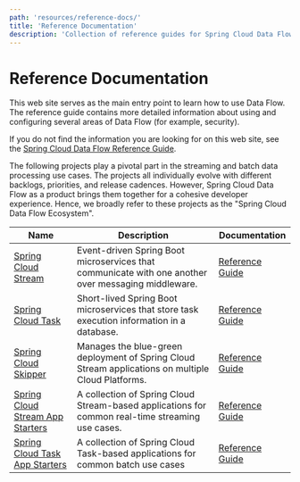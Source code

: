 ```yaml
---
path: 'resources/reference-docs/'
title: 'Reference Documentation'
description: 'Collection of reference guides for Spring Cloud Data Flow'
---
```


# Reference Documentation

This web site serves as the main entry point to learn how to use Data Flow.
The reference guide contains more detailed information about using and configuring several areas of Data Flow (for example, security).

If you do not find the information you are looking for on this web site, see the [Spring Cloud Data Flow Reference Guide](https://docs.spring.io/spring-cloud-dataflow/docs/current/reference/htmlsingle/).

The following projects play a pivotal part in the streaming and batch data processing use cases.
The projects all individually evolve with different backlogs, priorities, and release cadences. However, Spring Cloud Data Flow as a product brings them together for a cohesive developer experience.
Hence, we broadly refer to these projects as the "Spring Cloud Data Flow Ecosystem".

| Name                                                                                          | Description                                                                                         | Documentation                                                                                                               |
| --------------------------------------------------------------------------------------------- | --------------------------------------------------------------------------------------------------- | --------------------------------------------------------------------------------------------------------------------------- |
| [Spring Cloud Stream](https://spring.io/projects/spring-cloud-stream)                         | Event-driven Spring Boot microservices that communicate with one another over messaging middleware. | [Reference Guide](https://cloud.spring.io/spring-cloud-static/spring-cloud-stream/2.2.1.RELEASE/home.html)                  |
| [Spring Cloud Task](https://spring.io/projects/spring-cloud-task)                             | Short-lived Spring Boot microservices that store task execution information in a database.          | [Reference Guide](https://docs.spring.io/spring-cloud-task/docs/%task-version%/reference/html)                              |
| [Spring Cloud Skipper](https://cloud.spring.io/spring-cloud-skipper/)                         | Manages the blue-green deployment of Spring Cloud Stream applications on multiple Cloud Platforms.  | [Reference Guide](https://docs.spring.io/spring-cloud-skipper/docs/%skipper-version%/reference/htmlsingle/#getting-started) |
| [Spring Cloud Stream App Starters](https://cloud.spring.io/spring-cloud-stream-app-starters/) | A collection of Spring Cloud Stream-based applications for common real-time streaming use cases.    | [Reference Guide](https://docs.spring.io/stream-applications/docs/%streaming-apps-version%/reference/html/)                 |
| [Spring Cloud Task App Starters](https://cloud.spring.io/spring-cloud-task-app-starters/)     | A collection of Spring Cloud Task-based applications for common batch use cases                     | [Reference Guide](https://docs.spring.io/spring-cloud-task-app-starters/docs/%batch-apps-version%/reference/htmlsingle/)    |

